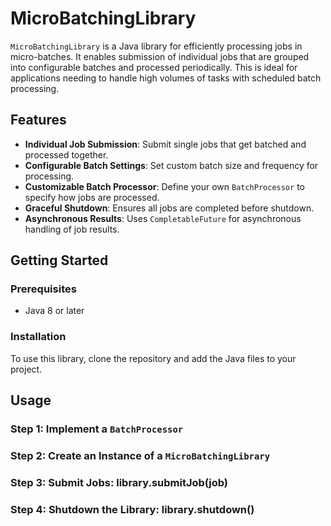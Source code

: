 # MicroBatchingLibrary

`MicroBatchingLibrary` is a Java library for efficiently processing jobs in micro-batches. It enables submission of individual jobs that are grouped into configurable batches and processed periodically. This is ideal for applications needing to handle high volumes of tasks with scheduled batch processing.

## Features

- **Individual Job Submission**: Submit single jobs that get batched and processed together.
- **Configurable Batch Settings**: Set custom batch size and frequency for processing.
- **Customizable Batch Processor**: Define your own `BatchProcessor` to specify how jobs are processed.
- **Graceful Shutdown**: Ensures all jobs are completed before shutdown.
- **Asynchronous Results**: Uses `CompletableFuture` for asynchronous handling of job results.

## Getting Started

### Prerequisites

- Java 8 or later

### Installation

To use this library, clone the repository and add the Java files to your project.

## Usage

### Step 1: Implement a `BatchProcessor`
### Step 2: Create an Instance of a `MicroBatchingLibrary`
### Step 3: Submit Jobs: library.submitJob(job)
### Step 4: Shutdown the Library: library.shutdown()

